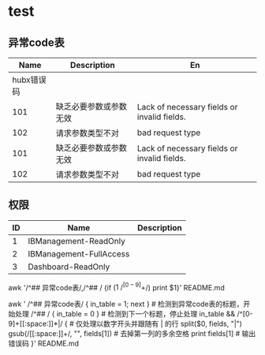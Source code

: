 # test

## 异常code表
Name | Description | En
--- | --- | --- |
hubx错误码 |
101 | 缺乏必要参数或参数无效 | Lack of necessary fields or invalid fields.
102 | 请求参数类型不对 | bad request type
101 | 缺乏必要参数或参数无效 | Lack of necessary fields or invalid fields.
102 | 请求参数类型不对 | bad request type

## 权限
ID | Name | Description | 
--- | --- | --- |
1 | IBManagement-ReadOnly |  
2 | IBManagement-FullAccess | 
3 | Dashboard-ReadOnly | 



awk '/^## 异常code表/,/^## / {if ($1 ~ /^[0-9]+$/) print $1}' README.md


awk '
/^## 异常code表/ { in_table = 1; next }  # 检测到异常code表的标题，开始处理
/^## / { in_table = 0 }                 # 检测到下一个标题，停止处理
in_table && /^[0-9]+[[:space:]]*\|/ {    # 仅处理以数字开头并跟随有 | 的行
  split($0, fields, "|")
  gsub(/[[:space:]]+/, "", fields[1])    # 去掉第一列的多余空格
  print fields[1]                        # 输出错误码
}' README.md